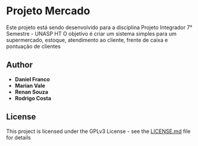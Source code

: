 # Projeto Mercado

Este projeto está sendo desenvolvido para a disciplina Projeto Integrador 7° Semestre - UNASP HT
O objetivo é criar um sistema simples para um supermercado, estoque, atendimento ao cliente, frente de caixa e pontuação de clientes

## Author

* **Daniel Franco** 
* **Marian Vale** 
* **Renan Souza** 
* **Rodrigo Costa** 

## License

This project is licensed under the GPLv3 License - see the [LICENSE.md](LICENSE.md) file for details

